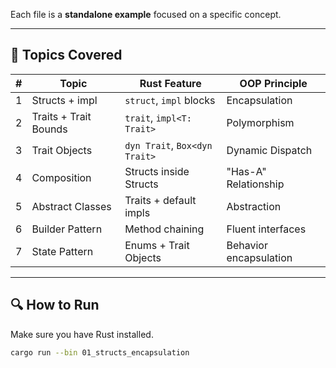 
Each file is a **standalone example** focused on a specific concept.

---

## 📘 Topics Covered

| # | Topic | Rust Feature | OOP Principle |
|---|-------|--------------|----------------|
| 1 | Structs + impl | `struct`, `impl` blocks | Encapsulation |
| 2 | Traits + Trait Bounds | `trait`, `impl<T: Trait>` | Polymorphism |
| 3 | Trait Objects | `dyn Trait`, `Box<dyn Trait>` | Dynamic Dispatch |
| 4 | Composition | Structs inside Structs | "Has-A" Relationship |
| 5 | Abstract Classes | Traits + default impls | Abstraction |
| 6 | Builder Pattern | Method chaining | Fluent interfaces |
| 7 | State Pattern | Enums + Trait Objects | Behavior encapsulation |

---

## 🔍 How to Run

Make sure you have Rust installed.

```bash
cargo run --bin 01_structs_encapsulation
